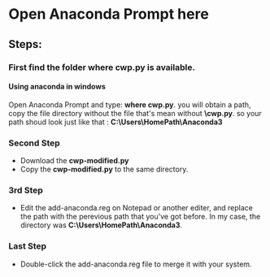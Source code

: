 # Open Anaconda Prompt here

## Steps:

### First find the folder where cwp.py is available.
#### Using anaconda in windows

Open Anaconda Prompt and type: **where cwp.py**.
you will obtain a path, copy the file directory without the file that's mean without **\cwp.py**.
so your path shoud look just like that : **C:\Users\HomePath\Anaconda3**

### Second Step
* Download the **cwp-modified.py**
* Copy the **cwp-modified.py** to the same directory.

### 3rd Step
* Edit the add-anaconda.reg on Notepad or another editer, and replace the path with the perevious path that you've got before. In my case, the directory was **C:\Users\HomePath\Anaconda3**.

### Last Step
* Double-click the add-anaconda.reg file to merge it with your system.

